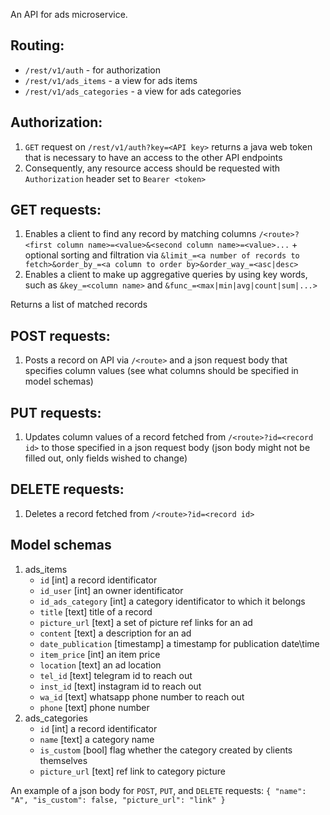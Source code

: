 An API for ads microservice.

## Routing:
- `/rest/v1/auth` - for authorization 
- `/rest/v1/ads_items` - a view for ads items
- `/rest/v1/ads_categories` - a view for ads categories

## Authorization:
1. `GET` request on `/rest/v1/auth?key=<API key>` returns a java web token that is necessary to have an access to the other API endpoints 
2. Consequently, any resource access should be requested with `Authorization` header set to `Bearer <token>`

## GET requests:
1. Enables a client to find any record by matching columns `/<route>?<first column name>=<value>&<second column name>=<value>...` + optional sorting and filtration via `&limit_=<a number of records to fetch>&order_by_=<a column to order by>&order_way_=<asc|desc>`
2. Enables a client to make up aggregative queries by using key words, such as `&key_=<column name>` and `&func_=<max|min|avg|count|sum|...>`

Returns a list of matched records

## POST requests:
1. Posts a record on API via `/<route>` and a json request body that specifies column values (see what columns should be specified in model schemas) 

## PUT requests:
1. Updates column values of a record fetched from `/<route>?id=<record id>` to those specified in a json request body (json body might not be filled out, only fields wished to change)

## DELETE requests:
1. Deletes a record fetched from `/<route>?id=<record id>`

## Model schemas
1. ads_items
   - `id` [int] a record identificator
   - `id_user` [int] an owner identificator
   - `id_ads_category` [int] a category identificator to which it belongs
   - `title` [text] title of a record
   - `picture_url` [text] a set of picture ref links for an ad  
   - `content` [text] a description for an ad
   - `date_publication` [timestamp] a timestamp for publication date\time
   - `item_price` [int] an item price
   - `location` [text] an ad location 
   - `tel_id` [text] telegram id to reach out
   - `inst_id` [text] instagram id to reach out
   - `wa_id` [text] whatsapp phone number to reach out
   - `phone` [text] phone number
2. ads_categories
   - `id` [int] a record identificator
   - `name` [text] a category name
   - `is_custom` [bool] flag whether the category created by clients themselves
   - `picture_url` [text] ref link to category picture
  
An example of a json body for `POST`, `PUT`, and `DELETE` requests:
`
{
  "name": "A",
  "is_custom": false,
  "picture_url": "link"
}
`
